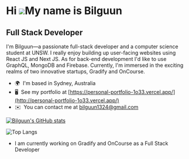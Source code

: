 Hi ![](https://user-images.githubusercontent.com/18350557/176309783-0785949b-9127-417c-8b55-ab5a4333674e.gif)My name is Bilguun
===============================================================================================================================

Full Stack Developer
--------------------

I'm Bilguun—a passionate full-stack developer and a computer science student at UNSW. I really enjoy building up user-facing websites using React JS and Next JS. As for back-end development I'd like to use GraphQL, MongoDB and Firebase. Currently, I'm immersed in the exciting realms of two innovative startups, Gradify and OnCourse.

*   🌍  I'm based in Sydney, Australia
*   🖥️  See my portfolio at [https://personal-portfolio-1o33.vercel.app/](http://personal-portfolio-1o33.vercel.app/)
*   ✉️  You can contact me at [bilguun1324@gmail.com](mailto:bilguun1324@gmail.com)


[![Bilguun's GitHub stats](https://github-readme-stats.vercel.app/api?username=Bilguun1324&hide=contribs,stars&theme=transparent&show_icons=true&show=prs_merged_percentage&rank_icon=github)](https://github.com/Bilguun1324/github-readme-stats)

![Top Langs](https://github-readme-stats.vercel.app/api/top-langs/?username=Bilguun1324&theme=transparent)

* I am currently working on Gradify and OnCourse as a Full Stack Developer
